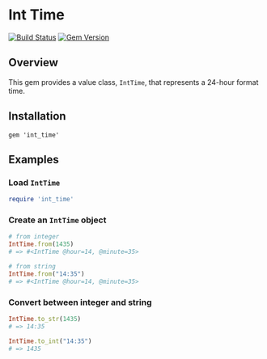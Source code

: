 Int Time
====

[![Build Status](https://github.com/tuliren/int_time/workflows/build/badge.svg)](https://github.com/tuliren/int_time/actions)
[![Gem Version](https://badge.fury.io/rb/int_time.svg)](https://badge.fury.io/rb/int_time)

## Overview
This gem provides a value class, `IntTime`, that represents a 24-hour format time.

## Installation
```Gemfile
gem 'int_time'
```

## Examples

### Load `IntTime`
```ruby
require 'int_time'
```

### Create an `IntTime` object
```ruby
# from integer
IntTime.from(1435)
# => #<IntTime @hour=14, @minute=35>

# from string
IntTime.from("14:35")
# => #<IntTime @hour=14, @minute=35>
```

### Convert between integer and string
```ruby
IntTime.to_str(1435)
# => 14:35

IntTime.to_int("14:35")
# => 1435
```

